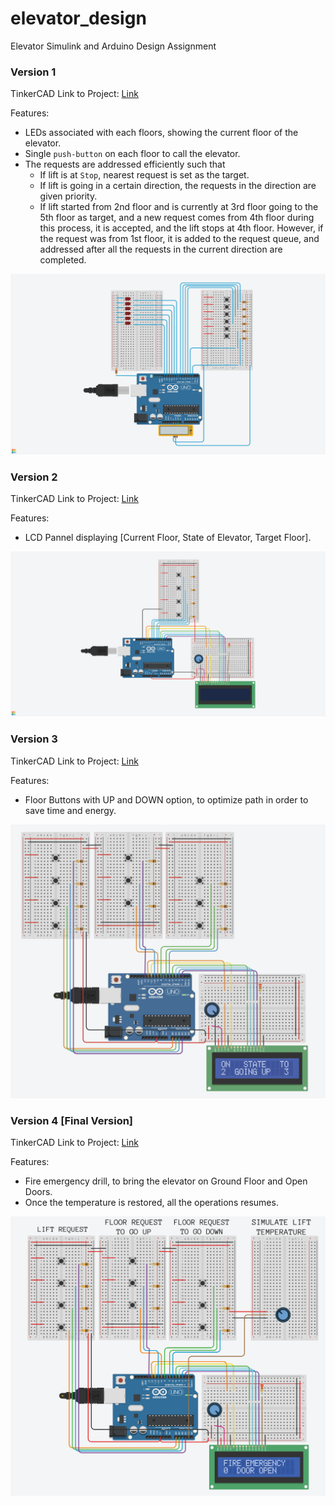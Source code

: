 # elevator_design
Elevator Simulink and Arduino Design Assignment

### Version 1
TinkerCAD Link to Project: [Link](https://www.tinkercad.com/things/87GbKUhuq5H-start-simulating/editel?lessonid=EHD2303J3YPUS5Z&projectid=OIYJ88OJ3OPN3EA&collectionid=OIYJ88OJ3OPN3EA&sharecode=_znIEZ4fqS3IBTxoxEJg1FbaOym_PGGQc4165FV0xqE)

Features:
- LEDs associated with each floors, showing the current floor of the elevator.
- Single `push-button` on each floor to call the elevator.
- The requests are addressed efficiently such that
    - If lift is at `Stop`, nearest request is set as the target.
    - If lift is going in a certain direction, the requests in the direction are given priority.
    - If lift started from 2nd floor and is currently at 3rd floor going to the 5th floor as target, and a new request comes from 4th floor during this process, it is accepted, and the lift stops at 4th floor. However, if the request was from 1st floor, it is added to the request queue, and addressed after all the requests in the current direction are completed.

![Version 1 Image](elevator_v01.png)


### Version 2
TinkerCAD Link to Project: [Link](https://www.tinkercad.com/things/jj3Lm2bG7UU-copy-of-arduino-with-lcd-i2c/editel?sharecode=EChcfPEz8YvTkz7lKekh3VUClFr80gPaPcH6cSwwOi0)

Features:
- LCD Pannel displaying [Current Floor, State of Elevator, Target Floor].

![Version 2 Image](elevator_v02.png)

### Version 3
TinkerCAD Link to Project: [Link](https://www.tinkercad.com/things/aPMHKM4js9v-copy-of-elevatorv2/editel?sharecode=SOgrBGqQWdce7G66YkaGlmh03rJTUlOpN3F38QLBj-0)

Features:
- Floor Buttons with UP and DOWN option, to optimize path in order to save time and energy.
    
![Version 3 Image](elevator_v03.png)

### Version 4 [Final Version]
TinkerCAD Link to Project: [Link](https://www.tinkercad.com/things/7HOf9jK94Jy)

Features:
- Fire emergency drill, to bring the elevator on Ground Floor and Open Doors.
- Once the temperature is restored, all the operations resumes.
    
![Version 4 Image](elevator_v04.png)
